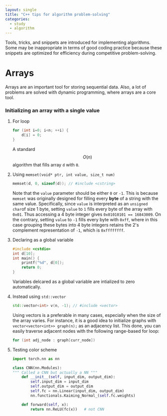 ```yaml
---
layout: single
title: "C++ tips for algorithm problem-solving"
categories: 
  - study
  - algorithm
---
```

Tools, tricks, and snippets are introduced for implementing algorithms. Some may be inappropriate in terms of good coding practice because these snippets are optimized for efficiency during competitive problem-solving.

# Arrays

Arrays are an important tool for storing sequential data. Also, a lot of problems are solved with dynamic programming, where arrays are a core tool. 

### Initializing an array with a single value

1. For loop

    ```c++
    for (int i=0; i<n; ++i) {
        d[i] = 0;
    }
    ```

    A standard $$O(n)$$ algorithm that fills array ```d``` with ```0```.

2. Using  ```memset(void* ptr, int value, size_t num)```

    ```c++
    memset(d, 0, sizeof(d)); // #include <cstring>
    ```
    Note that the ```value``` parameter  should be either  ```0``` or ```-1```. This is because ```memset``` was originally designed for filling every **byte** of a string with the same value. Specifically, since ```value``` is interpreted as an ```unsigned char```of size 1 byte, setting ```value``` to ```1``` fills every byte of the array with ```0x01```. Thus accessing a 4 byte integer gives ```0x01010101 == 16843009```. On the contrary, setting ```value``` to ```-1``` fills every byte with ```0xff```, where in this case grouping these bytes into 4 byte integers retains the 2's complement representation of ```-1```, which is ```0xffffffff```.

3. Declaring as a global variable

    ```c++
    #include <cstdio>
    int d[10];
    int main() {
        printf("%d", d[0]);
        return 0;
    }
    ```
	Variables delcared as a global variable are intialized to zero automatically.
	
4. Instead using ```std::vector```

	```c++
	std::vector<int> v(n, -1); // #include <vector>
	```
	Using vectors is a preferable in many cases, especially when the size of the array varies. For instance, it is a good idea to initialize graphs with ```vector<vector<int>> graph(n);``` as an adjacency list. This done, you can easily traverse adjacent nodes with the following range-based for loop:
	```c++
	for (int adj_node : graph[curr_node])
	```

5. Testing color scheme

	```python
	import torch.nn as nn
	
	class CNN(nn.Modules):
	""" Called a CNN but actually a NN """
		def __init__(self, input_dim, output_dim):
			self.input_dim = input_dim
			self.output_dim = output_dim
			self.fc = nn.Linear(input_dim, output_dim)
			nn.functionals.Kaiming_Normal_(self.fc.weights)

		def forward(self, x):
			return nn.ReLU(fc(x))	# not CNN
	```
